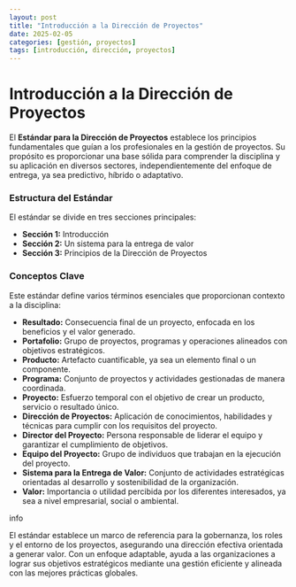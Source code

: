 ```yaml
---
layout: post
title: "Introducción a la Dirección de Proyectos"
date: 2025-02-05
categories: [gestión, proyectos]
tags: [introducción, dirección, proyectos]
---
```


<h1>Introducción a la Dirección de Proyectos</h1>
<p>El <strong>Estándar para la Dirección de Proyectos</strong> establece los principios fundamentales que guían a los profesionales en la gestión de proyectos. Su propósito es proporcionar una base sólida para comprender la disciplina y su aplicación en diversos sectores, independientemente del enfoque de entrega, ya sea predictivo, híbrido o adaptativo.</p>
   
<h3>Estructura del Estándar</h3>
<p>El estándar se divide en tres secciones principales:</p>
  <ul>
    <li><strong>Sección 1:</strong> Introducción</li>
    <li><strong>Sección 2:</strong> Un sistema para la entrega de valor</li>
    <li><strong>Sección 3:</strong> Principios de la Dirección de Proyectos</li>
  </ul>
    
<h3>Conceptos Clave</h3>
<p>Este estándar define varios términos esenciales que proporcionan contexto a la disciplina:</p>
  <ul>
    <li><strong>Resultado:</strong> Consecuencia final de un proyecto, enfocada en los beneficios y el valor generado.</li>
    <li><strong>Portafolio:</strong> Grupo de proyectos, programas y operaciones alineados con objetivos estratégicos.</li>
    <li><strong>Producto:</strong> Artefacto cuantificable, ya sea un elemento final o un componente.</li>
    <li><strong>Programa:</strong> Conjunto de proyectos y actividades gestionadas de manera coordinada.</li>
    <li><strong>Proyecto:</strong> Esfuerzo temporal con el objetivo de crear un producto, servicio o resultado único.</li>
    <li><strong>Dirección de Proyectos:</strong> Aplicación de conocimientos, habilidades y técnicas para cumplir con los requisitos del proyecto.</li>
    <li><strong>Director del Proyecto:</strong> Persona responsable de liderar el equipo y garantizar el cumplimiento de objetivos.</li>
    <li><strong>Equipo del Proyecto:</strong> Grupo de individuos que trabajan en la ejecución del proyecto.</li>
    <li><strong>Sistema para la Entrega de Valor:</strong> Conjunto de actividades estratégicas orientadas al desarrollo y sostenibilidad de la organización.</li>
    <li><strong>Valor:</strong> Importancia o utilidad percibida por los diferentes interesados, ya sea a nivel empresarial, social o ambiental.</li>
  </ul>

  <div class="info-box">
    <span class="material-icons info-icon">info</span>
      <div class="info-content">
        <p>El estándar establece un marco de referencia para la gobernanza, los roles y el entorno de los proyectos, asegurando una dirección efectiva orientada a generar valor. Con un enfoque adaptable, ayuda a las organizaciones a lograr sus objetivos estratégicos mediante una gestión eficiente y alineada con las mejores prácticas globales.</p> 
      </div>
  </div>


